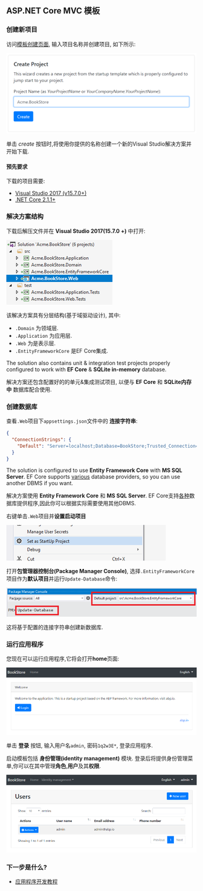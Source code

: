 ## ASP.NET Core MVC 模板

### 创建新项目

访问[模板创建页面](https://abp.io/Templates), 输入项目名称并创建项目, 如下所示:

![bookstore-create--template](images/bookstore-create-template.png)

单击 *create* 按钮时,将使用你提供的名称创建一个新的Visual Studio解决方案并开始下载.

#### 预先要求

下载的项目需要:

* [Visual Studio 2017 (v15.7.0+)](https://visualstudio.microsoft.com/tr/downloads/)
* [.NET Core 2.1.1+](https://www.microsoft.com/net/download/dotnet-core/)

### 解决方案结构

下载后解压文件并在 **Visual Studio 2017(15.7.0 +)** 中打开:

![bookstore-visual-studio-solution](images/bookstore-visual-studio-solution.png)

该解决方案具有分层结构(基于域驱动设计), 其中:

* ``.Domain`` 为领域层.
* ``.Application`` 为应用层.
* ``.Web`` 为是表示层.
* ``.EntityFrameworkCore`` 是EF Core集成.

The solution also contains unit & integration test projects properly configured to work with **EF Core** & **SQLite in-memory** database.

解决方案还包含配置好的的单元&集成测试项目, 以便与 **EF Core** 和 **SQLite内存中** 数据库配合使用.

### 创建数据库

查看`.Web`项目下`appsettings.json`文件中的 **连接字符串**:

````json
{
  "ConnectionStrings": {
    "Default": "Server=localhost;Database=BookStore;Trusted_Connection=True"
  }
}
````

The solution is configured to use **Entity Framework Core** with **MS SQL Server**. EF Core supports [various](https://docs.microsoft.com/en-us/ef/core/providers/) database providers, so you can use another DBMS if you want.

解决方案使用 **Entity Framework Core** 和 **MS SQL Server**. EF Core支持[各种](https://docs.microsoft.com/en-us/ef/core/providers/)数据库提供程序,因此你可以根据实际需要使用其他DBMS.

右键单击`.Web`项目并**设置启动项目**

![set-as-startup-project](images/set-as-startup-project.png)

打开**包管理器控制台(Package Manager Console)**, 选择`.EntityFrameworkCore`项目作为**默认项目**并运行`Update-Database`命令:

![pcm-update-database](images/pcm-update-database.png)

这将基于配置的连接字符串创建新数据库.

### 运行应用程序

您现在可以运行应用程序,它将会打开**home**页面:

![bookstore-homepage](images/bookstore-homepage.png)

单击 **登录** 按钮, 输入用户名`admin`, 密码`1q2w3E*`, 登录应用程序.

启动模板包括 **身份管理(identity management)** 模块. 登录后将提供身份管理菜单,你可以在其中管理**角色**,**用户**及其**权限**.

![bookstore-user-management](images/bookstore-user-management.png)

### 下一步是什么?

* [应用程序开发教程](Tutorials/AspNetCore-Mvc/Part-I.md)
